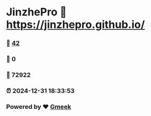 # JinzhePro :link: https://jinzhepro.github.io/ 
### :page_facing_up: [42](https://jinzhepro.github.io//tag.html) 
### :speech_balloon: 0 
### :hibiscus: 72922 
### :alarm_clock: 2024-12-31 18:33:53 
### Powered by :heart: [Gmeek](https://github.com/Meekdai/Gmeek)
